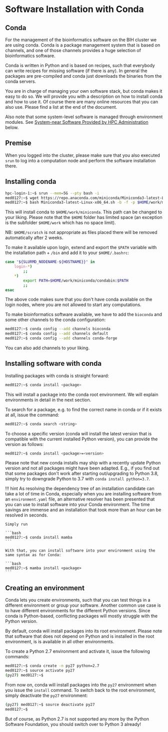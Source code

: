 # Software Installation with Conda

## Conda

For the management of the bioinformatics software on the BIH cluster we are using conda.
Conda is a package management system that is based on channels, and one of those
channels provides a huge selection of bioinformatics software.

Conda is written in Python and is based on recipes, such that everybody can
write recipes for missing software (if there is any). In general the packages
are pre-compiled and conda just downloads the binaries from the conda servers.

You are in charge of managing your own software stack, but conda makes it easy
to do so. We will provide you with a description on how to install conda and how
to use it. Of course there are many online resources that you can also use.
Please find a list at the end of the document.

Also note that some system-level software is managed through environment modules.
See [System-near Software Provided by HPC Administration](#system-near-software-provided-by-hpc-administration) below.

## Premise

When you logged into the cluster, please make sure that you also executed `srun` to log into a computation node and perform the software installation there.

## Installing conda

```bash
hpc-login-1:~$ srun --mem=5G --pty bash -i
med0127:~$ wget https://repo.anaconda.com/miniconda/Miniconda3-latest-Linux-x86_64.sh
med0127:~$ bash Miniconda3-latest-Linux-x86_64.sh -b -f -p $HOME/work/miniconda
```

This will install conda to `$HOME/work/miniconda`.
This path can be changed to your liking.
Please note that the `$HOME` folder has limited space (an exception is the subfolder `$HOME/work` which has no space limit).

NB: `$HOME/scratch` is not appropriate as files placed there will be removed automatically after 2 weeks.

To make it available upon login, extend and export the `$PATH` variable with the
installation path + `/bin` and add it to your `$HOME/.bashrc`:

```bash
case "${SLURMD_NODENAME-${HOSTNAME}}" in
    login-*)
        ;;
    *)
        export PATH=$HOME/work/miniconda/condabin:$PATH
        ;;
esac
```

The above code makes sure that you don't have conda available on the login nodes,
where you are not allowed to start any computations.

To make bioinformatics software available, we have to add the `bioconda` and
some other channels to the conda configuration:

```bash
med0127:~$ conda config --add channels bioconda
med0127:~$ conda config --add channels default
med0127:~$ conda config --add channels conda-forge
```

You can also add channels to your liking.

## Installing software with conda

Installing packages with conda is straight forward:

```bash
med0127:~$ conda install <package>
```

This will install a package into the conda root environment. We will explain
environments in detail in the next section.

To search for a package, e.g. to find the correct name in conda or if it exists
at all, issue the command:

```bash
med0127:~$ conda search <string>
```

To choose a specific version (conda will install the latest version that is
compatible with the current installed Python version), you can provide the
version as follows:

```bash
med0127:~$ conda install <package>=<version>
```

Please note that new conda installs may ship with a recently update Python version and not all packages might have been adapted.
E.g., if you find out that some packages don't work after starting out/upgrading to Python 3.8, simply try to downgrade Python to 3.7 with `conda install python=3.7`.

!!! hint
    As resolving the dependency tree of an installation candidate can take a lot of
    time in Conda, especially when you are installing software from an `environment.yaml`
    file, an alternative resolver has been presented that you can use to install
    software into your Conda environment. The time savings are immense and an
    installation that took more than an hour can be resolved in seconds.

    Simply run

    ```bash
    med0127:~$ conda install mamba
    ```

    With that, you can install software into your environment using the same syntax as for Conda:

    ```bash
    med0127:~$ mamba install <package>
    ```

## Creating an environment

Conda lets you create environments, such that you can test things in a different
environment or group your software. Another common use case is to have different
environments for the different Python versions. Since conda is Python-based,
conflicting packages will mostly struggle with the Python version.

By default, conda will install packages into its root environment. Please note
that software that does not depend on Python and is installed in the root
environment, is is available in all other environments.

To create a Python 2.7 environment and activate it, issue the following commands:

```bash
med0127:~$ conda create -n py27 python=2.7
med0127:~$ source activate py27
(py27) med0127:~$
```

From now on, conda will install packages into the `py27` environment when you issue
the `install` command. To switch back to the root environment, simply deactivate the
`py27` environment:

```bash
(py27) med0127:~$ source deactivate py27
med0127:~$
```

But of course, as Python 2.7 is not supported any more by the Python Software Foundation, you should switch over to Python 3 already!
